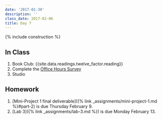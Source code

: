 ```yaml
---
date: '2017-01-30'
description: ''
class_date: 2017-02-06
title: Day 7
---
```


{% include construction %}

## In Class

1. Book Club: {{site.data.readings.twelve_factor.reading}}
2. Complete the [Office Hours Survey](https://docs.google.com/spreadsheets/d/1H0vha0_uumbFnhstNFzfGn7q41b6OrdzD3pzAWIqzAo/edit#gid=0)
3. Studio

## Homework

1. [Mini-Project 1 final deliverable]({% link _assignments/mini-project-1.md %}#part-2) is due Thursday February 9.
2. [Lab 3]({% link _assignments/lab-3.md %}) is due Monday February 13.
